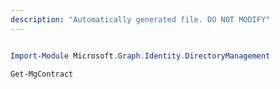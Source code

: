 ```yaml
---
description: "Automatically generated file. DO NOT MODIFY"
---
```


```powershell

Import-Module Microsoft.Graph.Identity.DirectoryManagement

Get-MgContract

```